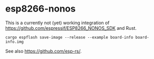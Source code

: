 esp8266-nonos
===============================================================================

This is a currently not (yet) working integration of
https://github.com/espressif/ESP8266_NONOS_SDK and Rust.

```
cargo espflash save-image --release --example board-info board-info.img
```

See also <https://github.com/esp-rs/>.
